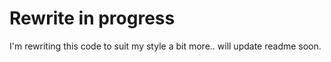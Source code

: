 # Rewrite in progress

I'm rewriting this code to suit my style a bit more.. will update readme soon.